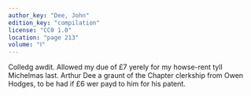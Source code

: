 ```yaml
---
author_key: "Dee, John"
edition_key: "compilation"
license: "CC0 1.0"
location: "page 213"
volume: "Ⅰ"
---
```

Colledg awdit. Allowed my due of £7 yerely for my howse-rent tyll Michelmas
last. Arthur Dee a graunt of the Chapter clerkship from Owen Hodges, to be had
if £6 wer payd to him for his patent.
